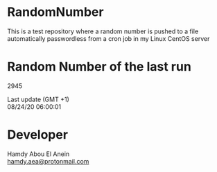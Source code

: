 # RandomNumber    
This is a test repository where a random number is pushed to a file automatically passwordless from a cron job in my Linux CentOS server    
# Random Number of the last run   
2945
      
Last update (GMT +1)    
08/24/20 06:00:01
# Developer    
Hamdy Abou El Anein   
hamdy.aea@protonmail.com
